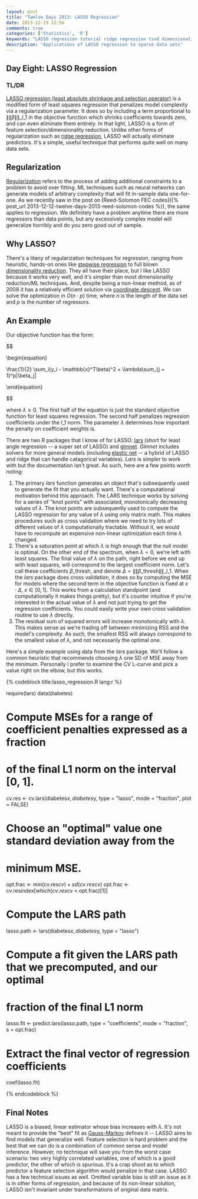 ```yaml
---
layout: post
title: "Twelve Days 2013: LASSO Regression"
date: 2013-12-19 12:56
comments: true
categories: ['Statistics', 'R']
keywords: "LASSO regression tutorial ridge regression tsvd dimensionality reduction Tikhonov regularization"
description: "Applications of LASSO regression to sparse data sets"
---
```


## Day Eight: LASSO Regression

### TL/DR

[LASSO regression (least absolute shrinkage and selection operator)](http://en.wikipedia.org/wiki/Lasso_regression#Lasso_method) is a modified form of least squares regression that penalizes model complexity via a regularization parameter. It does so by including a term proportional to $\|\|\beta\|\|\_{l\_1}$ in the objective function which shrinks coefficients towards zero, and can even eliminate them entirely. In that light, LASSO is a form of feature selection/dimensionality reduction. Unlike other forms of regularization such as [ridge regression](http://en.wikipedia.org/wiki/Tikhonov_regularization), LASSO will actually eliminate predictors. It's a simple, useful technique that performs quite well on many data sets.

## Regularization

[Regularization](http://en.wikipedia.org/wiki/Regularization_(mathematics)) refers to the process of adding additional constraints to a problem to avoid over fitting. ML techniques such as neural networks can generate models of arbitrary complexity that will fit in-sample data one-for-one. As we recently saw in the post on [Reed-Solomon FEC codes]({% post_url 2013-12-12-twelve-days-2013-reed-solomon-codes %}), the same applies to regression. We definitely have a problem anytime there are more regressors than data points, but any excessively complex model will generalize horribly and do you zero good out of sample.

## Why LASSO?

There's a litany of regularization techniques for regression, ranging from heuristic, hands-on ones like [stepwise regression](http://en.wikipedia.org/wiki/Stepwise_regression) to full blown [dimensionality reduction](http://en.wikipedia.org/wiki/Dimensionality_reduction). They all have their place, but I like LASSO because it works very well, and it's simpler than most dimensionality reduction/ML techniques. And, despite being a non-linear method, as of 2008 it has a relatively efficient solution via [coordinate descent](http://arxiv.org/pdf/0803.3876.pdf). We can solve the optimization in $O(n\cdot p)$ time, where $n$ is the length of the data set and $p$ is the number of regressors.

## An Example

Our objective function has the form:

$$

\begin{equation}

\frac{1}{2} \sum_i(y_i - \mathbb{x}^T\beta)^2 + \lambda\sum_{j = 1}^p|\beta_j|

\end{equation}

$$

where $\lambda \geq 0$. The first half of the equation is just the standard objective function for least squares regression. The second half penalizes regression coefficients under the $l\_1$ norm. The parameter $\lambda$ determines how important the penalty on coefficient weights is.

There are two R packages that I know of for LASSO: [lars](http://cran.r-project.org/web/packages/lars/index.html) (short for least angle regression -- a super set of LASSO) and [glmnet](http://cran.r-project.org/web/packages/glmnet/index.html). *Glmnet* includes solvers for more general models (including [elastic net](http://en.wikipedia.org/wiki/Elastic_net_regularization) -- a hybrid of LASSO and ridge that can handle catagorical variables). *Lars* is simpler to work with but the documentation isn't great. As such, here are a few points worth noting:

1. The primary *lars* function generates an object that's subsequently used to generate the fit that you actually want. There's a computational motivation behind this approach. The LARS technique works by solving for a series of "knot points" with associated, monotonically decreasing values of $\lambda$. The knot points are subsequently used to compute the LASSO regression for any value of $\lambda$ using only matrix math. This makes procedures such as cross validation where we need to try lots of different values of $\lambda$ computationally tractable. Without it, we would have to recompute an expensive non-linear optimization each time $\lambda$ changed.
2. There's a saturation point at which $\lambda$ is high enough that the null model is optimal. On the other end of the spectrum, when $\lambda = 0$, we're left with least squares. The final value of $\lambda$ on the path, right before we end up with least squares, will correspond to the largest coefficient norm. Let's call these coefficients $\beta\_\text{thresh}$, and denote $\Delta = \|\| \beta\_\text{thresh} \|\|\_{l\_1}$. When the *lars* package does cross validation, it does so by computing the MSE for models where the second term in the objective function is fixed at $x \cdot \Delta,\ x \in [0, 1]$. This works from a calculation standpoint (and computationally it makes things pretty), but it's counter intuitive if you're interested in the actual value of $\lambda$ and not just trying to get the regression coefficients. You could easily write your own cross validation routine to use $\lambda$ directly.
3. The residual sum of squared errors will increase monotonically with $\lambda$. This makes sense as we're trading off between minimizing RSS and the model's complexity. As such, the smallest RSS will always correspond to the smallest value of $\lambda$, and not necessarily the optimal one.

Here's a simple example using data from the *lars* package. We'll follow a common heuristic that recommends choosing $\lambda$ one SD of MSE away from the minimum. Personally I prefer to examine the CV L-curve and pick a value right on the elbow, but this works.

{% codeblock title:lasso_regression.R lang:r %}

require(lars)
data(diabetes)

# Compute MSEs for a range of coefficient penalties expressed as a fraction 
# of the final L1 norm on the interval [0, 1].
cv.res <- cv.lars(diabetes$x, diabetes$y, type = "lasso", 
	mode = "fraction", plot = FALSE)

# Choose an "optimal" value one standard deviation away from the 
# minimum MSE.
opt.frac <- min(cv.res$cv) + sd(cv.res$cv)
opt.frac <- cv.res$index[which(cv.res$cv < opt.frac)[1]]

# Compute the LARS path
lasso.path <- lars(diabetes$x, diabetes$y, type = "lasso")

# Compute a fit given the LARS path that we precomputed, and our optimal 
# fraction of the final L1 norm
lasso.fit <- predict.lars(lasso.path, type = "coefficients", 
	mode = "fraction", s = opt.frac)

# Extract the final vector of regression coefficients
coef(lasso.fit)

{% endcodeblock %}


## Final Notes

LASSO is a biased, linear estimator whose bias increases with $\lambda$. It's not meant to provide the "best" fit as [Gauss-Markov](http://en.wikipedia.org/wiki/Gauss%E2%80%93Markov_theorem) defines it -- LASSO aims to find models that generalize well. Feature selection is hard problem and the best that we can do is a combination of common sense and model inference. However, no technique will save you from the worst case scenario: two very highly correlated variables, one of which is a good predictor, the other of which is spurious. It's a crap shoot as to which predictor a feature selection algorithm would penalize in that case. LASSO has a few technical issues as well. Omitted variable bias is still an issue as it is in other forms of regression, and because of its non-linear solution, LASSO isn't invariant under transformations of original data matrix.
